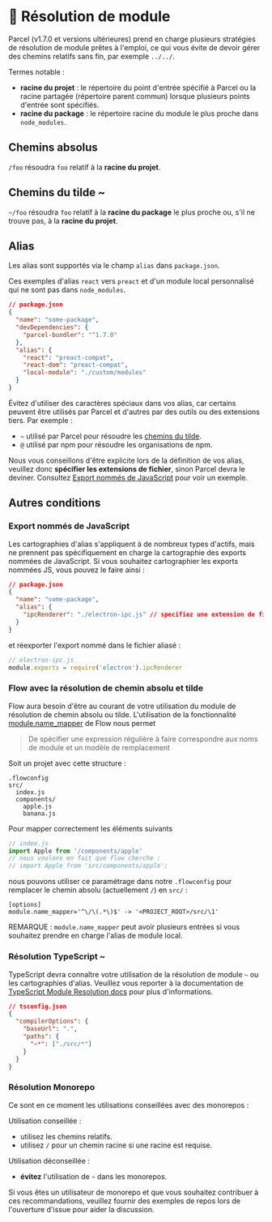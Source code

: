 # 📔 Résolution de module

Parcel (v1.7.0 et versions ultérieures) prend en charge plusieurs stratégies de résolution de module prêtes à l'emploi, ce qui vous évite de devoir gérer des chemins relatifs sans fin, par exemple `../../`.

Termes notable :

- **racine du projet** : le répertoire du point d'entrée spécifié à Parcel ou la racine partagée (répertoire parent commun) lorsque plusieurs points d'entrée sont spécifiés.
- **racine du package** : le répertoire racine du module le plus proche dans `node_modules`.

## Chemins absolus

`/foo` résoudra `foo` relatif à la **racine du projet**.

## Chemins du tilde ~

`~/foo` résoudra `foo` relatif à la **racine du package** le plus proche ou, s'il ne trouve pas, à la **racine du projet**.

## Alias

Les alias sont supportés via le champ `alias` dans `package.json`.

Ces exemples d'alias `react` vers `preact` et d'un module local personnalisé qui ne sont pas dans `node_modules`.

```json
// package.json
{
  "name": "some-package",
  "devDependencies": {
    "parcel-bundler": "^1.7.0"
  },
  "alias": {
    "react": "preact-compat",
    "react-dom": "preact-compat",
    "local-module": "./custom/modules"
  }
}
```

Évitez d'utiliser des caractères spéciaux dans vos alias, car certains peuvent être utilisés par Parcel et d'autres par des outils ou des extensions tiers. Par exemple :

- `~` utilisé par Parcel pour résoudre les [chemins du tilde](#chemins-du-tilde-~).
- `@` utilisé par npm pour résoudre les organisations de npm.

Nous vous conseillons d'être explicite lors de la définition de vos alias, veuillez donc **spécifier les extensions de fichier**, sinon Parcel devra le deviner. Consultez [Export nommés de JavaScript](#export-nommés-de-javascript) pour voir un exemple.

## Autres conditions

### Export nommés de JavaScript

Les cartographies d'alias s'appliquent à de nombreux types d'actifs, mais ne prennent pas spécifiquement en charge la cartographie des exports nommées de JavaScript. Si vous souhaitez cartographier les exports nommées JS, vous pouvez le faire ainsi :

```json
// package.json
{
  "name": "some-package",
  "alias": {
    "ipcRenderer": "./electron-ipc.js" // specifiez une extension de fichier
  }
}
```

et réexporter l'export nommé dans le fichier aliasé :

```js
// electron-ipc.js
module.exports = require('electron').ipcRenderer
```

### Flow avec la résolution de chemin absolu et tilde

Flow aura besoin d'être au courant de votre utilisation du module de résolution de chemin absolu ou tilde. L'utilisation de la fonctionnalité [module.name_mapper](https://flow.org/en/docs/config/options/#toc-module-name-mapper-regex-string) de Flow nous permet

> De spécifier une expression régulière à faire correspondre aux noms de module et un modèle de remplacement

Soit un projet avec cette structure :

```
.flowconfig
src/
  index.js
  components/
    apple.js
    banana.js
```

Pour mapper correctement les éléments suivants

```javascript
// index.js
import Apple from '/components/apple'
// nous voulons en fait que flow cherche :
// import Apple from 'src/components/apple';
```

nous pouvons utiliser ce paramétrage dans notre `.flowconfig` pour remplacer le chemin absolu (actuellement `/`) en `src/` :

```
[options]
module.name_mapper='^\/\(.*\)$' -> '<PROJECT_ROOT>/src/\1'
```

REMARQUE : `module.name_mapper` peut avoir plusieurs entrées si vous souhaitez prendre en charge l'alias de module local.

### Résolution TypeScript ~

TypeScript devra connaître votre utilisation de la résolution de module `~` ou les cartographies d'alias. Veuillez vous reporter à la documentation de [TypeScript Module Resolution docs](https://www.typescriptlang.org/docs/handbook/module-resolution.html) pour plus d'informations.

```json
// tsconfig.json
{
  "compilerOptions": {
    "baseUrl": ".",
    "paths": {
      "~*": ["./src/*"]
    }
  }
}
```

### Résolution Monorepo

Ce sont en ce moment les utilisations conseillées avec des monorepos :

Utilisation conseillée :

- utilisez les chemins relatifs.
- utilisez `/` pour un chemin racine si une racine est requise.

Utilisation déconseillée :

- **évitez** l'utilisation de `~` dans les monorepos.

Si vous êtes un utilisateur de monorepo et que vous souhaitez contribuer à ces recommandations, veuillez fournir des exemples de repos lors de l'ouverture d'issue pour aider la discussion.
